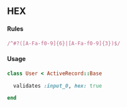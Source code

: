 ## HEX

#### Rules

```ruby
/^#?([A-Fa-f0-9]{6}|[A-Fa-f0-9]{3})$/
```

#### Usage

```ruby
class User < ActiveRecord::Base

  validates :input_0, hex: true

end
```
